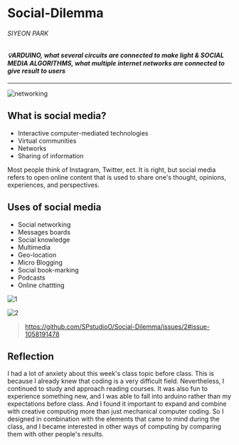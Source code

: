 # Social-Dilemma
###### SIYEON PARK

#### *💡ARDUINO, what several circuits are connected to make light & SOCIAL MEDIA ALGORITHMS, what multiple internet networks are connected to give result to users*
---

![networking](https://user-images.githubusercontent.com/94651916/142575868-ab2110b5-fc82-469f-bfe4-ee6a4e26439d.jpg)

## What is social media?
+ Interactive computer-mediated technologies
+ Virtual communities
+ Networks
+ Sharing of information

Most people think of Instagram, Twitter, ect. It is right, but social media refers to open online content that is used to share one's thought, opinions, experiences, and perspectives.

## Uses of social media
+ Social networking
+ Messages boards
+ Social knowledge
+ Multimedia
+ Geo-location
+ Micro Blogging
+ Social book-marking
+ Podcasts
+ Online chattting

![1](https://user-images.githubusercontent.com/94651916/142577061-426c3759-b971-4ab3-a5b3-1852a0775577.gif)


![2](https://user-images.githubusercontent.com/94651916/142576878-be5c05cd-9d43-4c38-8f09-72800c07b283.gif)
> https://github.com/SPstudioO/Social-Dilemma/issues/2#issue-1058191478

## Reflection
I had a lot of anxiety about this week's class topic before class. This is because I already knew that coding is a very difficult field. Nevertheless, I continued to study and approach reading courses. It was also fun to experience something new, and I was able to fall into arduino rather than my expectations before class. And I found it important to expand and combine with creative computing more than just mechanical computer coding. So I designed in combination with the elements that came to mind during the class, and I became interested in other ways of computing by comparing them with other people's results.
